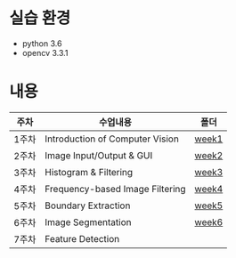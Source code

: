 # 실습 환경
* python 3.6
* opencv 3.3.1

# 내용
|주차|수업내용|폴더|
|--|--|--|
|1주차|Introduction of Computer Vision|[week1](https://github.com/jsleeg98/ComputerVision_lecture/tree/master/week1)|
|2주차|Image Input/Output & GUI|[week2](https://github.com/jsleeg98/ComputerVision_lecture/tree/master/week2)|
|3주차|Histogram & Filtering|[week3](https://github.com/jsleeg98/ComputerVision_lecture/tree/master/week3)|
|4주차|Frequency-based Image Filtering|[week4](https://github.com/jsleeg98/ComputerVision_lecture/tree/master/week4)|
|5주차|Boundary Extraction|[week5](https://github.com/jsleeg98/ComputerVision_lecture/tree/master/week5)|
|6주차|Image Segmentation|[week6](https://github.com/jsleeg98/ComputerVision_lecture/tree/master/week6)|
|7주차|Feature Detection||